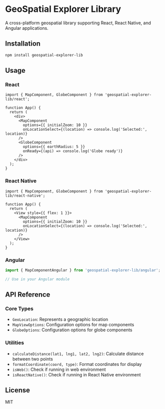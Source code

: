 # GeoSpatial Explorer Library

A cross-platform geospatial library supporting React, React Native, and Angular applications.

## Installation

```bash
npm install geospatial-explorer-lib
```

## Usage

### React

```tsx
import { MapComponent, GlobeComponent } from 'geospatial-explorer-lib/react';

function App() {
  return (
    <div>
      <MapComponent
        options={{ initialZoom: 10 }}
        onLocationSelect={(location) => console.log('Selected:', location)}
      />
      <GlobeComponent
        options={{ earthRadius: 5 }}
        onReady={(api) => console.log('Globe ready')}
      />
    </div>
  );
}
```

### React Native

```tsx
import { MapComponent, GlobeComponent } from 'geospatial-explorer-lib/react-native';

function App() {
  return (
    <View style={{ flex: 1 }}>
      <MapComponent
        options={{ initialZoom: 10 }}
        onLocationSelect={(location) => console.log('Selected:', location)}
      />
    </View>
  );
}
```

### Angular

```typescript
import { MapComponentAngular } from 'geospatial-explorer-lib/angular';

// Use in your Angular module
```

## API Reference

### Core Types

- `GeoLocation`: Represents a geographic location
- `MapViewOptions`: Configuration options for map components
- `GlobeOptions`: Configuration options for globe components

### Utilities

- `calculateDistance(lat1, lng1, lat2, lng2)`: Calculate distance between two points
- `formatCoordinate(coord, type)`: Format coordinates for display
- `isWeb()`: Check if running in web environment
- `isReactNative()`: Check if running in React Native environment

## License

MIT
